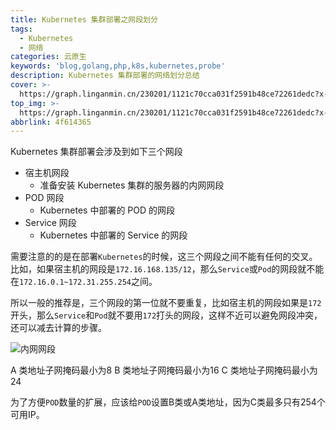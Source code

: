 ```yaml
---
title: Kubernetes 集群部署之网段划分
tags:
  - Kubernetes
  - 网络
categories: 云原生
keywords: 'blog,golang,php,k8s,kubernetes,probe'
description: Kubernetes 集群部署的网络划分总结
cover: >-
  https://graph.linganmin.cn/230201/1121c70cca031f2591b48ce72261dedc?x-oss-process=image/format,webp/quality,q_10
top_img: >-
  https://graph.linganmin.cn/230201/1121c70cca031f2591b48ce72261dedc?x-oss-process=image/format,webp/quality,q_60
abbrlink: 4f614365
---
```


Kubernetes 集群部署会涉及到如下三个网段

- 宿主机网段
  - 准备安装 Kubernetes 集群的服务器的内网网段
- POD 网段
  - Kubernetes 中部署的 POD 的网段
- Service 网段
  - Kubernetes 中部署的 Service 的网段

需要注意的的是在部署`Kubernetes`的时候，这三个网段之间不能有任何的交叉。比如，如果宿主机的网段是`172.16.168.135/12`，那么`Service`或`Pod`的网段就不能在`172.16.0.1~172.31.255.254`之间。

所以一般的推荐是，三个网段的第一位就不要重复，比如宿主机的网段如果是`172`开头，那么`Service`和`Pod`就不要用`172`打头的网段，这样不近可以避免网段冲突，还可以减去计算的步骤。

![内网网段](https://graph.linganmin.cn/230201/f99145761826b3f4c838c32c4d67c71c?x-oss-process=image/format,webp/quality,q_60)

A 类地址子网掩码最小为8
B 类地址子网掩码最小为16
C 类地址子网掩码最小为24

为了方便`POD`数量的扩展，应该给`POD`设置B类或A类地址，因为C类最多只有254个可用IP。
